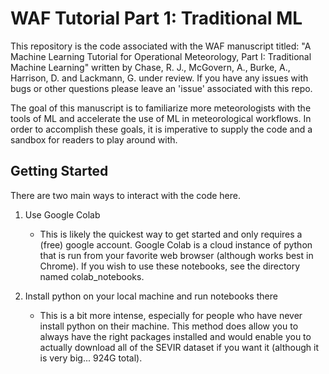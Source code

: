 # WAF Tutorial Part 1: Traditional ML 
This repository is the code associated with the WAF manuscript titled: "A Machine Learning Tutorial for Operational Meteorology, Part I: Traditional Machine Learning" written by Chase, R. J., McGovern, A., Burke, A., Harrison, D. and Lackmann, G. under review. If you have any issues with bugs or other questions please leave an 'issue' associated with this repo.

The goal of this manuscript is to familiarize more meteorologists with the tools of ML and accelerate the use of ML in meteorological workflows. In order to accomplish these goals, it is imperative to supply the code and a sandbox for readers to play around with. 


## Getting Started

There are two main ways to interact with the code here. 

1. Use Google Colab 

   * This is likely the quickest way to get started and only requires a (free) google account. Google Colab is a
   cloud instance of python that is run from your favorite web browser (although works best in Chrome). If you wish to use these notebooks, see the directory named colab_notebooks.

2. Install python on your local machine and run notebooks there

   * This is a bit more intense, especially for people who have never install python on their machine. This method does allow you to always have the right packages installed and would enable you to actually download all of the SEVIR dataset if you want it (although it is very big... 924G total). 
